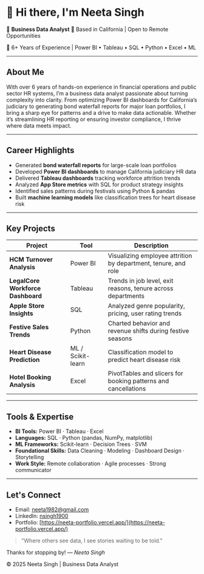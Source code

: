 # 👋 Hi there, I'm Neeta Singh

🎯 **Business Data Analyst**
📍 Based in California | Open to Remote Opportunities 

💼 6+ Years of Experience | Power BI • Tableau • SQL • Python • Excel • ML

---

## About Me

With over 6 years of hands-on experience in financial operations and public sector HR systems, I’m a business data analyst passionate about turning complexity into clarity. From optimizing Power BI dashboards for California’s judiciary to generating bond waterfall reports for major loan portfolios, I bring a sharp eye for patterns and a drive to make data actionable. Whether it’s streamlining HR reporting or ensuring investor compliance, I thrive where data meets impact.

---

## Career Highlights

* Generated **bond waterfall reports** for large-scale loan portfolios
* Developed **Power BI dashboards** to manage California judiciary HR data
* Delivered **Tableau dashboards** tracking workforce attrition trends
* Analyzed **App Store metrics** with SQL for product strategy insights
* Identified sales patterns during festivals using Python & pandas
* Built **machine learning models** like classification trees for heart disease risk

---

## Key Projects

| Project                           | Tool              | Description                                                    |
| --------------------------------- | ----------------- | -------------------------------------------------------------- |
| **HCM Turnover Analysis**         | Power BI          | Visualizing employee attrition by department, tenure, and role |
| **LegalCore Workforce Dashboard** | Tableau           | Trends in job level, exit reasons, tenure across departments   |
| **Apple Store Insights**          | SQL               | Analyzed genre popularity, pricing, user rating trends         |
| **Festive Sales Trends**          | Python            | Charted behavior and revenue shifts during festive seasons     |
| **Heart Disease Prediction**      | ML / Scikit-learn | Classification model to predict heart disease risk             |
| **Hotel Booking Analysis**        | Excel             | PivotTables and slicers for booking patterns and cancellations |

---

## Tools & Expertise

* **BI Tools:** Power BI · Tableau · Excel
* **Languages:** SQL · Python (pandas, NumPy, matplotlib)
* **ML Frameworks:** Scikit-learn · Decision Trees · SVM
* **Foundational Skills:** Data Cleaning · Modeling · Dashboard Design · Storytelling
* **Work Style:** Remote collaboration · Agile processes · Strong communicator

---

## Let's Connect

* Email: [neeta1982@gmail.com](mailto:neeta1982@gmail.com)
* LinkedIn: [nsingh1900](https://www.linkedin.com/in/nsingh1900)
* Portfolio: [https://neeta-portfolio.vercel.app/](https://neeta-portfolio.vercel.app/)


> "Where others see data, I see stories waiting to be told."

Thanks for stopping by!
— *Neeta Singh*

© 2025 Neeta Singh | Business Data Analyst
